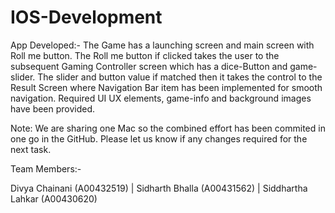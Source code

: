 # IOS-Development

App Developed:-
The Game has a launching screen and main screen with Roll me button. The Roll me button if clicked takes the user to the subsequent Gaming Controller screen which has a dice-Button and game-slider. The slider and button value if matched then it takes the control to the Result Screen where Navigation Bar item has been implemented for smooth navigation. Required UI UX elements, game-info and background images have been provided.

Note: We are sharing one Mac so the combined effort has been commited in one go in the GitHub. Please let us know if any changes required for the next task.

Team Members:-

Divya Chainani (A00432519) | Sidharth Bhalla (A00431562) | Siddhartha Lahkar (A00430620)
